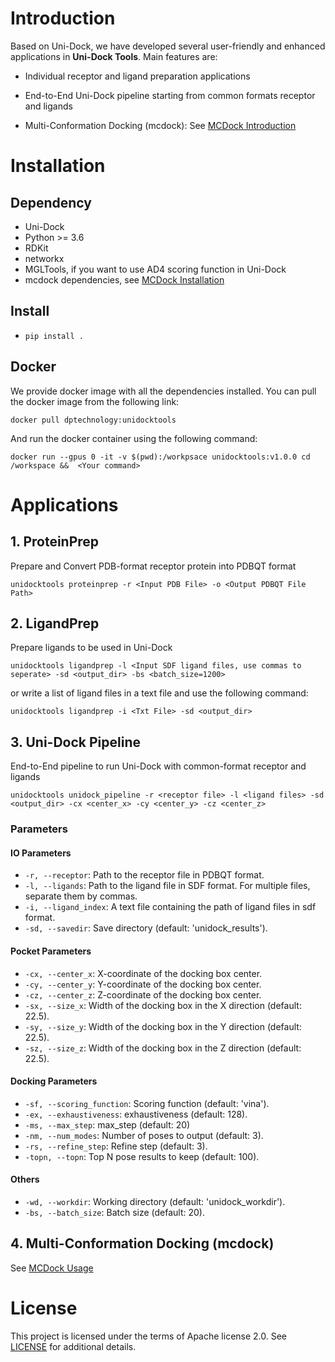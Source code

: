 # Introduction

Based on Uni-Dock, we have developed several user-friendly and enhanced applications in **Uni-Dock Tools**.
Main features are:

- Individual receptor and ligand preparation applications

- End-to-End Uni-Dock pipeline starting from common formats receptor and ligands

- Multi-Conformation Docking (mcdock): See [MCDock Introduction](./MCDOCK.md#introduction)

# Installation

## Dependency

- Uni-Dock
- Python >= 3.6
- RDKit
- networkx
- MGLTools, if you want to use AD4 scoring function in Uni-Dock
- mcdock dependencies, see [MCDock Installation](./MCDOCK.md#installation)

## Install

- ```pip install .```

## Docker

 We provide docker image with all the dependencies installed. You can pull the docker image from the following link:

```docker pull dptechnology:unidocktools```

And run the docker container using the following command:

```docker run --gpus 0 -it -v $(pwd):/workpsace unidocktools:v1.0.0 cd /workspace &&  <Your command>```

# Applications

## 1. ProteinPrep

Prepare and Convert PDB-format receptor protein into PDBQT format

`unidocktools proteinprep -r <Input PDB File> -o <Output PDBQT File Path>`

## 2. LigandPrep

Prepare ligands to be used in Uni-Dock

`unidocktools ligandprep -l <Input SDF ligand files, use commas to seperate> -sd <output_dir> -bs <batch_size=1200>`

or write a list of ligand files in a text file and use the following command:

`unidocktools ligandprep -i <Txt File> -sd <output_dir>`

## 3. Uni-Dock Pipeline

End-to-End pipeline to run Uni-Dock with common-format receptor and ligands

`unidocktools unidock_pipeline -r <receptor file> -l <ligand files> -sd <output_dir> -cx <center_x> -cy <center_y> -cz <center_z>`

### Parameters

#### IO Parameters
- `-r, --receptor`: Path to the receptor file in PDBQT format.
- `-l, --ligands`: Path to the ligand file in SDF format. For multiple files, separate them by commas.
- `-i, --ligand_index`: A text file containing the path of ligand files in sdf format.
- `-sd, --savedir`: Save directory (default: 'unidock_results').

#### Pocket Parameters
- `-cx, --center_x`: X-coordinate of the docking box center.
- `-cy, --center_y`: Y-coordinate of the docking box center.
- `-cz, --center_z`: Z-coordinate of the docking box center.
- `-sx, --size_x`: Width of the docking box in the X direction (default: 22.5).
- `-sy, --size_y`: Width of the docking box in the Y direction (default: 22.5).
- `-sz, --size_z`: Width of the docking box in the Z direction (default: 22.5).

#### Docking Parameters
- `-sf, --scoring_function`: Scoring function (default: 'vina').
- `-ex, --exhaustiveness`: exhaustiveness (default: 128).
- `-ms, --max_step`: max_step (default: 20)
- `-nm, --num_modes`: Number of poses to output (default: 3).
- `-rs, --refine_step`: Refine step (default: 3).
- `-topn, --topn`: Top N pose results to keep (default: 100).

#### Others
- `-wd, --workdir`: Working directory (default: 'unidock_workdir').
- `-bs, --batch_size`: Batch size (default: 20).

## 4. Multi-Conformation Docking (mcdock)

See [MCDock Usage](./MCDOCK.md#usage)

# License

This project is licensed under the terms of Apache license 2.0. See [LICENSE](./LICENSE) for additional details.

